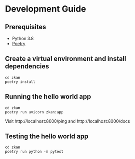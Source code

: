 # Development Guide

## Prerequisites

* Python 3.8
* [Poetry](https://python-poetry.org/)

## Create a virtual environment and install dependencies

```
cd zkan
poetry install
```

## Running the hello world app

```
cd zkan
poetry run uvicorn zkan:app
```

Visit http://localhost:8000/ping and http://localhost:8000/docs

## Testing the hello world app

```
cd zkan
poetry run python -m pytest
```

